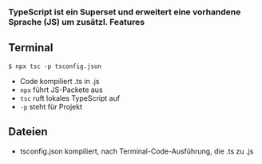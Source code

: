 ### TypeScript ist ein Superset und erweitert eine vorhandene Sprache (JS) um zusätzl. Features

## Terminal

`$ npx tsc -p tsconfig.json`

- Code kompiliert .ts in .js
- `npx` führt JS-Packete aus 
- `tsc` ruft lokales TypeScript auf
- `-p` steht für Projekt

## Dateien
- tsconfig.json kompiliert, nach Terminal-Code-Ausführung, die .ts zu .js
